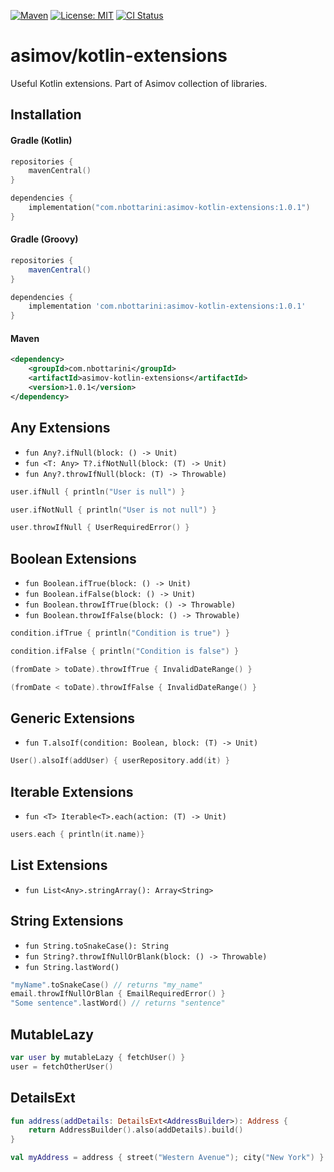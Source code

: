 [![Maven](https://img.shields.io/maven-central/v/com.nbottarini/asimov-kotlin-extensions.svg)](https://search.maven.org/#search%7Cgav%7C1%7Cg%3A%22com.nbottarini%22%20AND%20a%3A%22asimov-kotlin-extensions%22)
[![License: MIT](https://img.shields.io/badge/License-MIT-yellow.svg)](https://opensource.org/licenses/MIT)
[![CI Status](https://github.com/nbottarini/asimov-kotlin-extensions/actions/workflows/gradle.yml/badge.svg?branch=main)](https://github.com/nbottarini/asimov-kotlin-extensions/actions?query=branch%3Amain+workflow%3Aci)

# asimov/kotlin-extensions
Useful Kotlin extensions. Part of Asimov collection of libraries.

## Installation

#### Gradle (Kotlin)

```kotlin
repositories {
    mavenCentral()
}

dependencies {
    implementation("com.nbottarini:asimov-kotlin-extensions:1.0.1")
}
```

#### Gradle (Groovy)

```groovy
repositories {
    mavenCentral()
}

dependencies {
    implementation 'com.nbottarini:asimov-kotlin-extensions:1.0.1'
}
```

#### Maven

```xml
<dependency>
    <groupId>com.nbottarini</groupId>
    <artifactId>asimov-kotlin-extensions</artifactId>
    <version>1.0.1</version>
</dependency>
```

## Any Extensions

- `fun Any?.ifNull(block: () -> Unit)`
- `fun <T: Any> T?.ifNotNull(block: (T) -> Unit)`
- `fun Any?.throwIfNull(block: (T) -> Throwable)`

```kotlin
user.ifNull { println("User is null") }

user.ifNotNull { println("User is not null") }

user.throwIfNull { UserRequiredError() }
```

## Boolean Extensions

- `fun Boolean.ifTrue(block: () -> Unit)`
- `fun Boolean.ifFalse(block: () -> Unit)`
- `fun Boolean.throwIfTrue(block: () -> Throwable)`
- `fun Boolean.throwIfFalse(block: () -> Throwable)`

```kotlin
condition.ifTrue { println("Condition is true") }

condition.ifFalse { println("Condition is false") }

(fromDate > toDate).throwIfTrue { InvalidDateRange() }

(fromDate < toDate).throwIfFalse { InvalidDateRange() }
```

## Generic Extensions

- `fun T.alsoIf(condition: Boolean, block: (T) -> Unit)`

```kotlin
User().alsoIf(addUser) { userRepository.add(it) }
```

## Iterable Extensions

- `fun <T> Iterable<T>.each(action: (T) -> Unit)`

```kotlin
users.each { println(it.name)}
```

## List Extensions

- `fun List<Any>.stringArray(): Array<String>`

## String Extensions

- `fun String.toSnakeCase(): String`
- `fun String?.throwIfNullOrBlank(block: () -> Throwable)`
- `fun String.lastWord()`

```kotlin
"myName".toSnakeCase() // returns "my_name"
email.throwIfNullOrBlan { EmailRequiredError() }
"Some sentence".lastWord() // returns "sentence"
```

## MutableLazy

```kotlin
var user by mutableLazy { fetchUser() }
user = fetchOtherUser()
```

## DetailsExt

```kotlin
fun address(addDetails: DetailsExt<AddressBuilder>): Address {
    return AddressBuilder().also(addDetails).build()
}

val myAddress = address { street("Western Avenue"); city("New York") }
```
